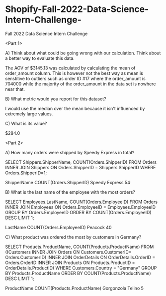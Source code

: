 # Shopify-Fall-2022-Data-Science-Intern-Challenge-
Fall 2022 Data Science Intern Challenge 

<Part 1>

A) Think about what could be going wrong with our calculation. Think about a better way to evaluate this data. 

The AOV of $3145.13 was calculated by calculating the mean of order_amount column. This is however not the best way as mean is senstitive to outliers such as order ID #17 where the order_amount is 704000 while the majority of the order_amount in the data set is nowhere near that.

B) What metric would you report for this dataset?

I would use the median over the mean because it isn't influenced by extremely large values.

C) What is its value?

$284.0

<Part 2>

A) How many orders were shipped by Speedy Express in total?

SELECT Shippers.ShipperName, COUNT(Orders.ShipperID)
FROM Orders
INNER JOIN Shippers ON Orders.ShipperID = Shippers.ShipperID
WHERE Orders.ShipperID=1;

ShipperName	COUNT(Orders.ShipperID)
Speedy Express	54

B) What is the last name of the employee with the most orders?

SELECT Employees.LastName, COUNT(Orders.EmployeeID)
FROM Orders
INNER JOIN Employees ON Orders.EmployeeID = Employees.EmployeeID
GROUP BY Orders.EmployeeID
ORDER BY COUNT(Orders.EmployeeID) DESC LIMIT 1;

LastName	COUNT(Orders.EmployeeID)
Peacock	40

C) What product was ordered the most by customers in Germany?

SELECT Products.ProductName, COUNT(Products.ProductName)
FROM ((Customers
INNER JOIN Orders ON Customers.CustomerID= Orders.CustomerID)
INNER JOIN OrderDetails ON OrderDetails.OrderID = Orders.OrderID
INNER JOIN Products ON Products.ProductID = OrderDetails.ProductID)
WHERE Customers.Country = "Germany"
GROUP BY Products.ProductName
ORDER BY COUNT(Products.ProductName) DESC LIMIT 1;

ProductName	COUNT(Products.ProductName)
Gorgonzola Telino	5
